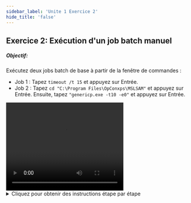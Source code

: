 ```yaml
---
sidebar_label: 'Unite 1 Exercice 2'
hide_title: 'false'
---
```


## Exercice 2: Exécution d'un job batch manuel

##### Objectif:

Exécutez deux jobs batch de base à partir de la fenêtre de commandes :

* Job 1 : Tapez ```timeout /t 15``` et appuyez sur Entrée.
* Job 2 : Tapez ```cd "C:\Program Files\OpConxps\MSLSAM"``` et appuyez sur Entrée. Ensuite, tapez ```"genericp.exe -t10 -e0"``` et appuyez sur Entrée.


<div>
<video width="320" height="240" controls>
  <source src="videobasic/U1E2.mp4" type="video/mp4"></source>
Your browser does not support the video tag.
</video>
</div>

<details>

<summary>Cliquez pour obtenir des instructions étape par étape</summary>

1.	Cliquez sur le bouton Démarrer de Windows, tapez ```cmd``` et appuyez sur la touche Entrée.
2.	Dans la fenêtre de commandes, tapez : ```timeout /t 15```
3.	Appuyez sur la touche Entrée.
 * Vous verrez la commande timeout exécuter un compte à rebours de 15 secondes. 
 
 - Remarque : Vous avez exécuté ce programme sous le compte Windows sous lequel vous êtes connecté ```SMATRAINING\SMAUSER```. Vous avez exécuté le programme sur la machine à laquelle vous êtes connecté ```SMATRAINING```.

4.	Dans la fenêtre d'invite de commandes, tapez :
```
cd “C:\Program Files\OpConxps\MSLSAM”
```
5.	Appuyez sur la touche Entrée.
6.	Toujours dans l'invite de commandes, tapez: 
```
genericp.exe –t10 –e0
```
7.	Appuyez sur la touche Entrée.
8.	Le programme genericp.exe s'exécutera pendant ```10``` secondes, puis se terminera.


</details>
